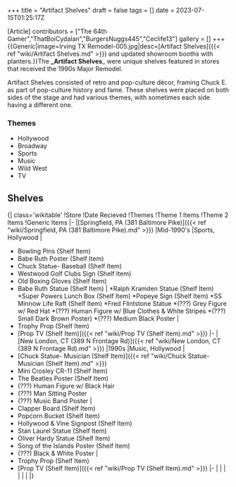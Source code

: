 +++
title = "Artifact Shelves"
draft = false
tags = []
date = 2023-07-15T01:25:17Z

[Article]
contributors = ["The 64th Gamer","ThatBoiCydalan","BurgersNuggs445","Ceclife13"]
gallery = []
+++
{{Generic|image=Irving TX Remodel-005.jpg|desc=[Artifact Shelves]({{< ref "wiki/Artifact Shelves.md" >}}) and updated showroom booths with planters.}}The **_Artifact Shelves**_ were unique shelves featured in stores that received the 1990s Major Remodel.

Artifact Shelves consisted of retro and pop-culture décor, framing Chuck E. as part of pop-culture history and fame. These shelves were placed on both sides of the stage and had various themes, with sometimes each side having a different one.

### Themes ###

* Hollywood
* Broadway
* Sports
* Music
* Wild West
* TV

## Shelves ##
{| class='wikitable'
!Store
!Date Recieved
!Themes
!Theme 1 Items
!Theme 2 Items
!Generic Items
|-
|[Springfield, PA (381 Baltimore Pike)]({{< ref "wiki/Springfield, PA (381 Baltimore Pike).md" >}})
|Mid-1990's
|Sports, Hollywood
|
* Bowling Pins (Shelf Item)
* Babe Ruth Poster (Shelf Item)
* Chuck Statue- Baseball (Shelf Item)
* Westwood Golf Clubs Sign (Shelf Item)
* Old Boxing Gloves (Shelf Item)
* Babe Ruth Statue (Shelf Item)
|
*Ralph Kramden Statue (Shelf Item)
*Super Powers Lunch Box (Shelf Item)
*Popeye Sign (Shelf Item)
*SS Minnow Life Raft (Shelf Item)
*Fred Flintstone Statue
*(???) Grey Figure w/ Red Hat
*(???) Human Figure w/ Blue Clothes & White Stripes
*(???) Small Dark Brown Poster)
*(???) Medium Black Poster
|
* Trophy Prop (Shelf Item)
* [Prop TV (Shelf Item)]({{< ref "wiki/Prop TV (Shelf Item).md" >}})
|-
|[New London, CT (389 N Frontage Rd)]({{< ref "wiki/New London, CT (389 N Frontage Rd).md" >}})
|1990s
|Music, Hollywood
|
* [Chuck Statue- Musician (Shelf Item)]({{< ref "wiki/Chuck Statue- Musician (Shelf Item).md" >}})
* Mini Crosley CR-11 (Shelf Item)
* The Beatles Poster (Shelf Item)
* (???) Human Figure w/ Black Hair
* (???) Man Sitting Poster
* (???) Music Band Poster
|
* Clapper Board (Shelf Item)
* Popcorn Bucket (Shelf Item)
* Hollywood & Vine Signpost (Shelf Item)
* Stan Laurel Statue (Shelf Item)
* Oliver Hardy Statue (Shelf Item)
* Song of the Islands Poster (Shelf Item)
* (???) Black & White Poster
|
* Trophy Prop (Shelf Item)
* [Prop TV (Shelf Item)]({{< ref "wiki/Prop TV (Shelf Item).md" >}})
|-
|
|
|
|
|
|
|}